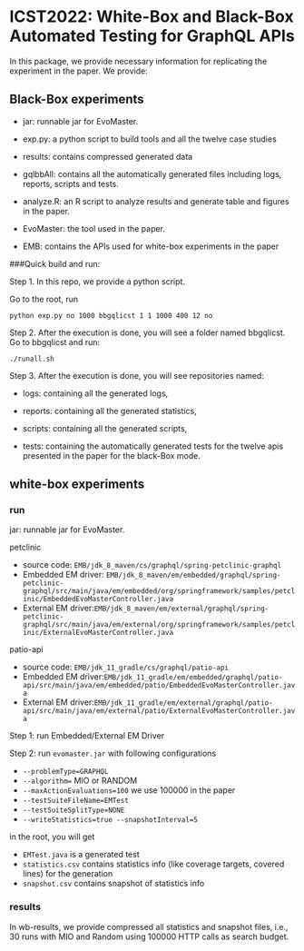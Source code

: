 # ICST2022: White-Box and Black-Box Automated Testing for GraphQL APIs

In this package, we provide necessary information for replicating the experiment in the paper. We provide:

## Black-Box experiments

- jar: runnable jar for EvoMaster.

- exp.py: a python script to build tools and all the twelve case studies

- results: contains compressed generated data

- gqlbbAll: contains all the automatically generated files including logs, reports, scripts and tests. 

- analyze.R: an R script to analyze results and generate table and figures in the paper.

- EvoMaster: the tool used in the paper.

- EMB: contains the APIs used for white-box experiments in the paper

###Quick build and run:

Step 1. In this repo, we provide a python script.

Go to the root, run

`python exp.py no 1000 bbgqlicst 1 1 1000 400 12 no`

Step 2. After the execution is done, you will see a folder named bbgqlicst. Go to bbgqlicst and run:

`./runall.sh`

Step 3. After the execution is done, you will see repositories named:

- logs: containing all the generated logs,

- reports: containing all the generated statistics,

- scripts: containing all the generated scripts,

- tests: containing the automatically generated tests for the twelve apis presented in the paper for the black-Box mode.


## white-box experiments

### run 
jar: runnable jar for EvoMaster.

petclinic 
- source code: `EMB/jdk_8_maven/cs/graphql/spring-petclinic-graphql`
- Embedded EM driver: `EMB/jdk_8_maven/em/embedded/graphql/spring-petclinic-graphql/src/main/java/em/embedded/org/springframework/samples/petclinic/EmbeddedEvoMasterController.java`
- External EM driver:`EMB/jdk_8_maven/em/external/graphql/spring-petclinic-graphql/src/main/java/em/external/org/springframework/samples/petclinic/ExternalEvoMasterController.java`

patio-api
- source code: `EMB/jdk_11_gradle/cs/graphql/patio-api`
- Embedded EM driver:`EMB/jdk_11_gradle/em/embedded/graphql/patio-api/src/main/java/em/embedded/patio/EmbeddedEvoMasterController.java`
- External EM driver:`EMB/jdk_11_gradle/em/external/graphql/patio-api/src/main/java/em/external/patio/ExternalEvoMasterController.java`

Step 1: run Embedded/External EM Driver

Step 2: run `evomaster.jar` with following configurations
- `--problemType=GRAPHQL`
- `--algorithm=` MIO or RANDOM
- `--maxActionEvaluations=100` we use 100000 in the paper 
- `--testSuiteFileName=EMTest` 
- `--testSuiteSplitType=NONE`
- `--writeStatistics=true --snapshotInterval=5`

in the root, you will get 
- `EMTest.java` is a generated test
- `statistics.csv` contains statistics info (like coverage targets, covered lines) for the generation
- `snapshot.csv` contains snapshot of statistics info

### results

In wb-results, we provide compressed all statistics and snapshot files, i.e., 30 runs with MIO and Random using 100000 HTTP calls as search budget.



